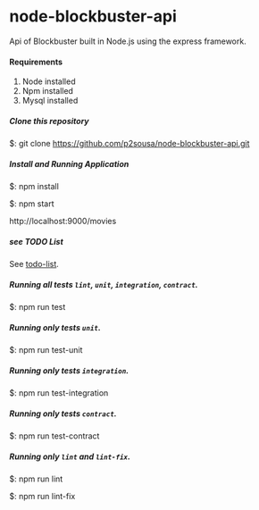 # node-blockbuster-api

Api of Blockbuster built in Node.js using the express framework.

#### Requirements

1. Node installed
2. Npm installed
3. Mysql installed

##### Clone this repository

$: git clone https://github.com/p2sousa/node-blockbuster-api.git

##### Install and Running Application

$: npm install

$: npm start

http://localhost:9000/movies

##### see TODO List

See [todo-list](https://github.com/p2sousa/node-blockbuster-api/blob/master/TODO.md).

##### Running all tests `lint`, `unit`, `integration`, `contract`.

$: npm run test

##### Running only tests `unit`.

$: npm run test-unit

##### Running only tests `integration`.

$: npm run test-integration

##### Running only tests `contract`.

$: npm run test-contract

##### Running only `lint` and `lint-fix`.

$: npm run lint

$: npm run lint-fix

